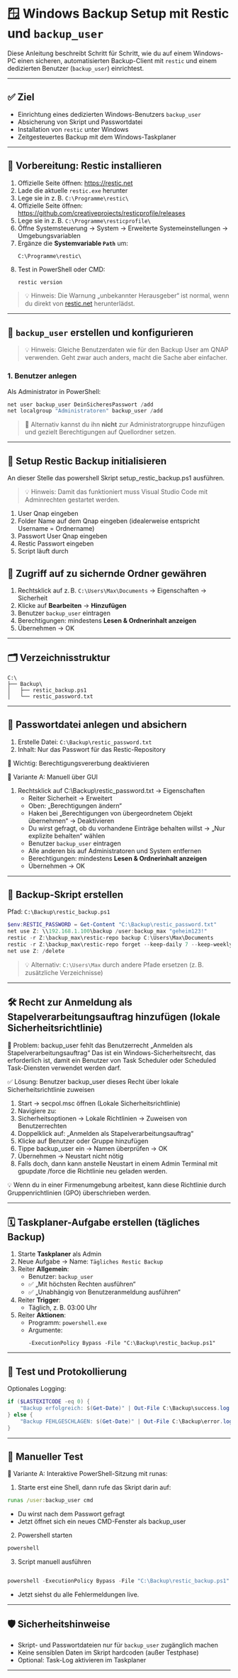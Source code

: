 # 🪟 Windows Backup Setup mit Restic und `backup_user`

Diese Anleitung beschreibt Schritt für Schritt, wie du auf einem Windows-PC einen sicheren, automatisierten Backup-Client mit `restic` und einem dedizierten Benutzer (`backup_user`) einrichtest.

---

## ✅ Ziel

- Einrichtung eines dedizierten Windows-Benutzers `backup_user`
- Absicherung von Skript und Passwortdatei
- Installation von `restic` unter Windows
- Zeitgesteuertes Backup mit dem Windows-Taskplaner

---

## 🧰 Vorbereitung: Restic installieren

1. Offizielle Seite öffnen: https://restic.net
2. Lade die aktuelle `restic.exe` herunter
3. Lege sie in z. B. `C:\Programme\restic\`
4. Offizielle Seite öffnen: https://github.com/creativeprojects/resticprofile/releases
5. Lege sie in z. B. `C:\Programme\resticprofile\`
6. Öffne Systemsteuerung → System → Erweiterte Systemeinstellungen → Umgebungsvariablen
7. Ergänze die **Systemvariable `Path`** um:
   ```
   C:\Programme\restic\
   ```
8. Test in PowerShell oder CMD:
   ```powershell
   restic version
   ```

> 💡 Hinweis: Die Warnung „unbekannter Herausgeber“ ist normal, wenn du direkt von [restic.net](https://restic.net) herunterlädst.

---

## 👤 `backup_user` erstellen und konfigurieren

> 💡 Hinweis: Gleiche Benutzerdaten wie für den Backup User am QNAP verwenden. Geht zwar auch anders, macht die Sache aber einfacher. 

### 1. Benutzer anlegen

Als Administrator in PowerShell:
```powershell
net user backup_user DeinSicheresPasswort /add
net localgroup "Administratoren" backup_user /add
```

> 🔐 Alternativ kannst du ihn **nicht** zur Administratorgruppe hinzufügen und gezielt Berechtigungen auf Quellordner setzen.

---
## 🔐 Setup Restic Backup initialisieren

An dieser Stelle das powershell Skript setup_restic_backup.ps1 ausführen.

> 💡 Hinweis: Damit das funktioniert muss Visual Studio Code mit Adminrechten gestartet werden. 

1. User Qnap eingeben
2. Folder Name auf dem Qnap eingeben (idealerweise entspricht Username = Ordnername)
3. Passwort User Qnap eingeben
4. Restic Passwort eingeben
5. Script läuft durch

## 🔐 Zugriff auf zu sichernde Ordner gewähren

1. Rechtsklick auf z. B. `C:\Users\Max\Documents` → Eigenschaften → Sicherheit
2. Klicke auf **Bearbeiten** → **Hinzufügen**
3. Benutzer `backup_user` eintragen
4. Berechtigungen: mindestens **Lesen & Ordnerinhalt anzeigen**
5. Übernehmen → OK

---

## 🗂️ Verzeichnisstruktur

```
C:\
├── Backup\
│   ├── restic_backup.ps1
│   └── restic_password.txt
```

---

## 🔑 Passwortdatei anlegen und absichern

1. Erstelle Datei: `C:\Backup\restic_password.txt`
2. Inhalt: Nur das Passwort für das Restic-Repository

🔧 Wichtig: Berechtigungsvererbung deaktivieren

🧩 Variante A: Manuell über GUI
1. Rechtsklick auf C:\Backup\restic_password.txt → Eigenschaften
   - Reiter Sicherheit → Erweitert
   - Oben: „Berechtigungen ändern“
   - Haken bei „Berechtigungen von übergeordnetem Objekt übernehmen“ → Deaktivieren
   - Du wirst gefragt, ob du vorhandene Einträge behalten willst → „Nur explizite behalten“ wählen
   - Benutzer `backup_user` eintragen
   - Alle anderen bis auf Administratoren und System entfernen
   - Berechtigungen: mindestens **Lesen & Ordnerinhalt anzeigen**
   - Übernehmen → OK

---

## 📜 Backup-Skript erstellen

Pfad: `C:\Backup\restic_backup.ps1`

```powershell
$env:RESTIC_PASSWORD = Get-Content "C:\Backup\restic_password.txt"
net use Z: \\192.168.1.100\backup /user:backup_max "geheim123!"
restic -r Z:\backup_max\restic-repo backup C:\Users\Max\Documents
restic -r Z:\backup_max\restic-repo forget --keep-daily 7 --keep-weekly 4 --keep-monthly 6 --prune
net use Z: /delete
```

> 💡 Alternativ: `C:\Users\Max` durch andere Pfade ersetzen (z. B. zusätzliche Verzeichnisse)

---
## 🛠 Recht zur Anmeldung als Stapelverarbeitungsauftrag hinzufügen (lokale Sicherheitsrichtlinie)

🔐 Problem: backup_user fehlt das Benutzerrecht „Anmelden als Stapelverarbeitungsauftrag“
Das ist ein Windows-Sicherheitsrecht, das erforderlich ist, damit ein Benutzer von Task Scheduler oder Scheduled Task-Diensten verwendet werden darf.

✅ Lösung: Benutzer backup_user dieses Recht über lokale Sicherheitsrichtlinie zuweisen

1. Start → secpol.msc öffnen (Lokale Sicherheitsrichtlinie)
2. Navigiere zu:
3. Sicherheitsoptionen → Lokale Richtlinien → Zuweisen von Benutzerrechten
4. Doppelklick auf: „Anmelden als Stapelverarbeitungsauftrag“
5. Klicke auf Benutzer oder Gruppe hinzufügen
6. Tippe backup_user ein → Namen überprüfen → OK
7. Übernehmen → Neustart nicht nötig
8. Falls doch, dann kann anstelle Neustart in einem Admin Terminal mit gpupdate /force die Richtlinie neu geladen werden. 

💡 Wenn du in einer Firmenumgebung arbeitest, kann diese Richtlinie durch Gruppenrichtlinien (GPO) überschrieben werden.


---

## 🗓️ Taskplaner-Aufgabe erstellen (tägliches Backup)

1. Starte **Taskplaner** als Admin
2. Neue Aufgabe → Name: `Tägliches Restic Backup`
3. Reiter **Allgemein**:
   - Benutzer: `backup_user`
   - ✅ „Mit höchsten Rechten ausführen“
   - ✅ „Unabhängig von Benutzeranmeldung ausführen“
4. Reiter **Trigger**:
   - Täglich, z. B. 03:00 Uhr
5. Reiter **Aktionen**:
   - Programm: `powershell.exe`
   - Argumente:
     ```
     -ExecutionPolicy Bypass -File "C:\Backup\restic_backup.ps1"
     ```

---

## 🧪 Test und Protokollierung

Optionales Logging:
```powershell
if ($LASTEXITCODE -eq 0) {
    "Backup erfolgreich: $(Get-Date)" | Out-File C:\Backup\success.log -Append
} else {
    "Backup FEHLGESCHLAGEN: $(Get-Date)" | Out-File C:\Backup\error.log -Append
}
```

---

## 🔄 Manueller Test

🔧 Variante A: Interaktive PowerShell-Sitzung mit runas:

1. Starte erst eine Shell, dann rufe das Skript darin auf:

```cmd
runas /user:backup_user cmd
```

   - Du wirst nach dem Passwort gefragt
   - Jetzt öffnet sich ein neues CMD-Fenster als backup_user

2. Powershell starten

```cmd
powershell
```

3. Script manuell ausführen

```powershell

powershell -ExecutionPolicy Bypass -File "C:\Backup\restic_backup.ps1"
```

- Jetzt siehst du alle Fehlermeldungen live.


---

## 🛡️ Sicherheitshinweise

- Skript- und Passwortdateien nur für `backup_user` zugänglich machen
- Keine sensiblen Daten im Skript hardcoden (außer Testphase)
- Optional: Task-Log aktivieren im Taskplaner

---

